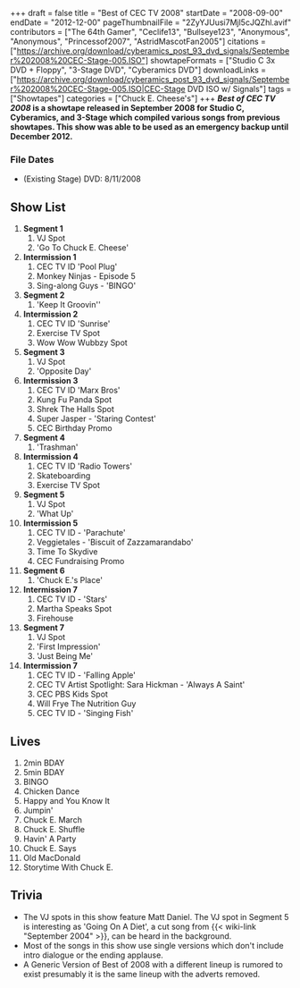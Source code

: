+++
draft = false
title = "Best of CEC TV 2008"
startDate = "2008-09-00"
endDate = "2012-12-00"
pageThumbnailFile = "2ZyYJUusi7Mjl5cJQZhl.avif"
contributors = ["The 64th Gamer", "Ceclife13", "Bullseye123", "Anonymous", "Anonymous", "Princessof2007", "AstridMascotFan2005"]
citations = ["https://archive.org/download/cyberamics_post_93_dvd_signals/September%202008%20CEC-Stage-005.ISO"]
showtapeFormats = ["Studio C 3x DVD + Floppy", "3-Stage DVD", "Cyberamics DVD"]
downloadLinks = ["https://archive.org/download/cyberamics_post_93_dvd_signals/September%202008%20CEC-Stage-005.ISO|CEC-Stage DVD ISO w/ Signals"]
tags = ["Showtapes"]
categories = ["Chuck E. Cheese's"]
+++
***Best of CEC TV 2008* is a showtape released in September 2008 for Studio C, Cyberamics, and 3-Stage which compiled various songs from previous showtapes. This show was able to be used as an emergency backup until December 2012.**

### File Dates

- (Existing Stage) DVD: 8/11/2008

## Show List

1.  **Segment 1**
    1.  VJ Spot
    2.  'Go To Chuck E. Cheese'
2.  **Intermission 1**
    1.  CEC TV ID 'Pool Plug'
    2.  Monkey Ninjas - Episode 5
    3.  Sing-along Guys - 'BINGO'
3.  **Segment 2**
    1.  'Keep It Groovin''
4.  **Intermission 2**
    1.  CEC TV ID 'Sunrise'
    2.  Exercise TV Spot
    3.  Wow Wow Wubbzy Spot
5.  **Segment 3**
    1.  VJ Spot
    2.  'Opposite Day'
6.  **Intermission 3**
    1.  CEC TV ID 'Marx Bros'
    2.  Kung Fu Panda Spot
    3.  Shrek The Halls Spot
    4.  Super Jasper - 'Staring Contest'
    5.  CEC Birthday Promo
7.  **Segment 4**
    1.  'Trashman'
8.  **Intermission 4**
    1.  CEC TV ID 'Radio Towers'
    2.  Skateboarding
    3.  Exercise TV Spot
9.  **Segment 5**
    1.  VJ Spot
    2.  'What Up'
10. **Intermission 5**
    1.  CEC TV ID - 'Parachute'
    2.  Veggietales - 'Biscuit of Zazzamarandabo'
    3.  Time To Skydive
    4.  CEC Fundraising Promo
11. **Segment 6**
    1.  'Chuck E.'s Place'
12. **Intermission 7**
    1.  CEC TV ID - 'Stars'
    2.  Martha Speaks Spot
    3.  Firehouse
13. **Segment 7**
    1.  VJ Spot
    2.  'First Impression'
    3.  'Just Being Me'
14. **Intermission 7**
    1.  CEC TV ID - 'Falling Apple'
    2.  CEC TV Artist Spotlight: Sara Hickman - 'Always A Saint'
    3.  CEC PBS Kids Spot
    4.  Will Frye The Nutrition Guy
    5.  CEC TV ID - 'Singing Fish'

## Lives

1.  2min BDAY
2.  5min BDAY
3.  BINGO
4.  Chicken Dance
5.  Happy and You Know It
6.  Jumpin'
7.  Chuck E. March
8.  Chuck E. Shuffle
9.  Havin' A Party
10. Chuck E. Says
11. Old MacDonald
12. Storytime With Chuck E.

## Trivia

- The VJ spots in this show feature Matt Daniel. The VJ spot in Segment 5 is interesting as 'Going On A Diet', a cut song from {{< wiki-link "September 2004" >}}, can be heard in the background.
- Most of the songs in this show use single versions which don't include intro dialogue or the ending applause.
- A Generic Version of Best of 2008 with a different lineup is rumored to exist presumably it is the same lineup with the adverts removed.
